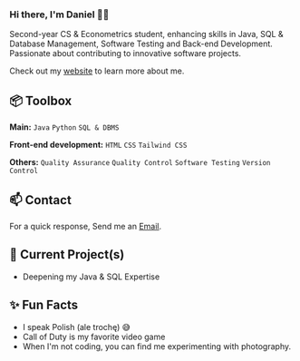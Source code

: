 
### Hi there, I'm Daniel 👋🏼

Second-year CS & Econometrics student, enhancing skills in Java, SQL & Database Management, Software Testing and Back-end Development. Passionate about contributing to innovative software projects.

Check out my [website](https://www.heisdanielade.xyz/) to learn more about me.


 
## 📦 Toolbox
**Main:** `Java` `Python` `SQL & DBMS`
 
**Front-end development:** `HTML` `CSS` `Tailwind CSS`

**Others:** `Quality Assurance` `Quality Control` `Software Testing` `Version Control`
 


## 📫 Contact
For a quick response, Send me an [Email](mailto:danieladeofficial@gmail.com). 



## 🤖 Current Project(s)
- Deepening my Java & SQL Expertise


## ✨ Fun Facts 
- I speak Polish (ale trochę) 😅
- Call of Duty is my favorite video game
- When I'm not coding, you can find me experimenting with photography.
